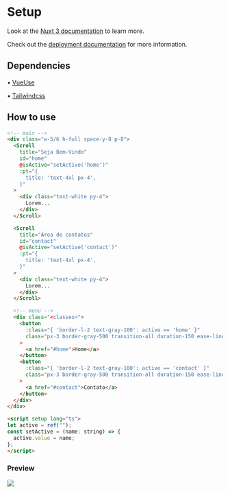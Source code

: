 # Setup

Look at the [Nuxt 3 documentation](https://nuxt.com/docs/getting-started/introduction) to learn more.

Check out the [deployment documentation](https://nuxt.com/docs/getting-started/deployment) for more information.


## Dependencies

• [VueUse](https://vueuse.org/)

• [Tailwindcss](https://tailwindcss.com/)

## How to use

```html
<!-- main -->
<div class="w-5/6 h-full space-y-8 p-8">
  <Scroll
    title="Seja Bem-Vindo"
    id="home"
    @isActive="setActive('home')"
    :pt="{
      title: 'text-4xl px-4',
    }"
  >
    <div class="text-white py-4">
      Lorem...
    </div>
  </Scroll>

  <Scroll
    title="Área de contatos"
    id="contact"
    @isActive="setActive('contact')"
    :pt="{
      title: 'text-4xl px-4',
    }"
  >
    <div class="text-white py-4">
      Lorem...
    </div>
  </Scroll>

  <!-- menu -->
  <div class="<classes>">
    <button
      :class="{ 'border-l-2 text-gray-100': active == 'home' }"
      class="px-3 border-gray-500 transition-all duration-150 ease-linear"
    >
      <a href="#home">Home</a>
    </button>
    <button
      :class="{ 'border-l-2 text-gray-100': active == 'contact' }"
      class="px-3 border-gray-500 transition-all duration-150 ease-linear"
    >
      <a href="#contact">Contato</a>
    </button>
  </div>
</div>
```

```html
<script setup lang="ts">
let active = ref("");
const setActive = (name: string) => {
  active.value = name;
};
</script>
```

### Preview
![](https://cdn.discordapp.com/attachments/884496726105403464/1215021765181444226/localhost_3000_home-6March2024-ezgif.com-video-to-gif-converter_1.gif?ex=65fb3c32&is=65e8c732&hm=73742156ea479bf193b9a2a42e29eb4404476ade8930270b250fb0ccacabd8f4&)